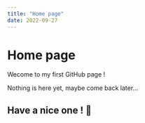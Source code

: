 ```yaml
---
title: "Home page"
date: 2022-09-27
---
```


# Home page

Wecome to my first GitHub page !

Nothing is here yet, maybe come back later...

## Have a nice one ! :wave:
